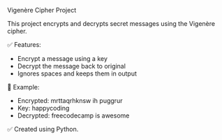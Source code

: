 Vigenère Cipher Project

This project encrypts and decrypts secret messages using the Vigenère cipher.

✅ Features:
- Encrypt a message using a key
- Decrypt the message back to original
- Ignores spaces and keeps them in output

📌 Example:
- Encrypted: mrttaqrhknsw ih puggrur
- Key: happycoding
- Decrypted: freecodecamp is awesome

✅ Created using Python.
